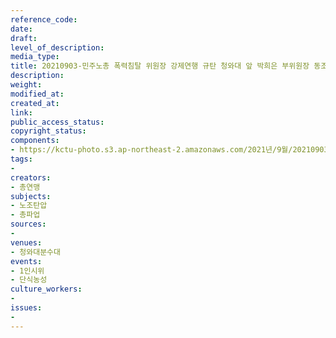 ```yaml
---
reference_code: 
date: 
draft: 
level_of_description: 
media_type: 
title: 20210903-민주노총 폭력침탈 위원장 강제연행 규탄 청와대 앞 박희은 부위원장 동조단식 1인시위
description: 
weight: 
modified_at: 
created_at: 
link: 
public_access_status: 
copyright_status: 
components:
- https://kctu-photo.s3.ap-northeast-2.amazonaws.com/2021년/9월/20210903-민주노총+폭력침탈+위원장+강제연행+규탄+청와대+앞+박희은+부위원장+동조단식+1인시위/_1D21600.jpg
tags:
- 
creators:
- 총연맹
subjects:
- 노조탄압
- 총파업
sources:
- 
venues:
- 청와대분수대
events:
- 1인시위
- 단식농성
culture_workers:
- 
issues:
- 
---
```

